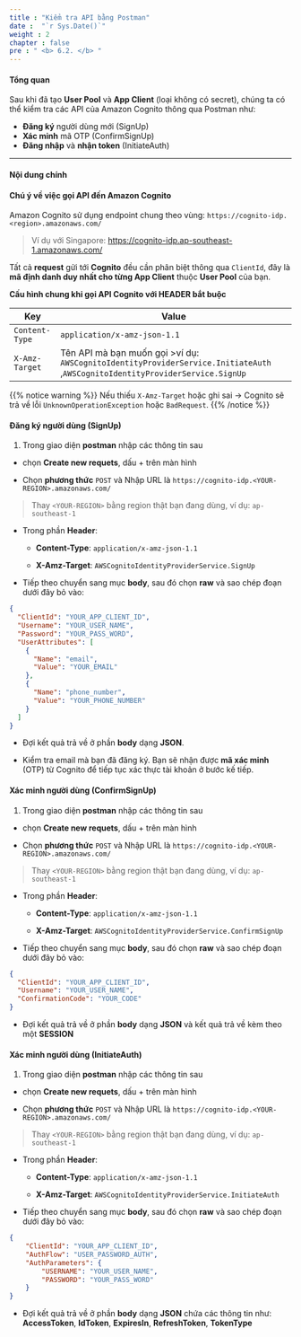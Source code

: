```yaml
---
title : "Kiểm tra API bằng Postman"
date :  "`r Sys.Date()`" 
weight : 2
chapter : false
pre : " <b> 6.2. </b> "
---
```


#### Tổng quan

Sau khi đã tạo **User Pool** và **App Client** (loại không có secret), chúng ta có thể kiểm tra các API của Amazon Cognito thông qua Postman như:

- **Đăng ký** người dùng mới (SignUp)
- **Xác minh** mã OTP (ConfirmSignUp)
- **Đăng nhập** và **nhận token** (InitiateAuth)

---

#### Nội dung chính

#### **Chú ý về việc gọi API đến Amazon Cognito**
Amazon Cognito sử dụng endpoint chung theo vùng: `https://cognito-idp.<region>.amazonaws.com/` 
> Ví dụ với Singapore:  https://cognito-idp.ap-southeast-1.amazonaws.com/

Tất cả **request** gửi tới **Cognito** đều cần phân biệt thông qua `ClientId`, đây là **mã định danh duy nhất cho từng App Client** thuộc **User Pool** của bạn.

**Cấu hình chung khi gọi API Cognito với HEADER bắt buộc** 

| Key                      | Value                                              |
|--------------------------|----------------------------------------------------|
| `Content-Type`           | `application/x-amz-json-1.1`                       |
| `X-Amz-Target`           | Tên API mà bạn muốn gọi >ví dụ: `AWSCognitoIdentityProviderService.InitiateAuth` ,`AWSCognitoIdentityProviderService.SignUp`|

{{% notice warning %}}
Nếu thiếu `X-Amz-Target` hoặc ghi sai → Cognito sẽ trả về lỗi `UnknownOperationException` hoặc `BadRequest`.
{{% /notice %}}


#### **Đăng ký người dùng (SignUp)**

1. Trong giao diện **postman** nhập các thông tin sau

- chọn **Create new requets**,  dấu + trên màn hình 

- Chọn **phương thức** `POST` và Nhập URL là `https://cognito-idp.<YOUR-REGION>.amazonaws.com/`
> Thay `<YOUR-REGION>` bằng region thật bạn đang dùng, ví dụ: `ap-southeast-1`

- Trong phần **Header**:

    - **Content-Type**: `application/x-amz-json-1.1`

    - **X-Amz-Target**: `AWSCognitoIdentityProviderService.SignUp`

- Tiếp theo chuyển sang mục **body**, sau đó chọn **raw** và sao chép đoạn dưới đây bỏ vào:
```json
{
  "ClientId": "YOUR_APP_CLIENT_ID",
  "Username": "YOUR_USER_NAME",
  "Password": "YOUR_PASS_WORD",
  "UserAttributes": [
    {
      "Name": "email",
      "Value": "YOUR_EMAIL"
    },
    {
      "Name": "phone_number",
      "Value": "YOUR_PHONE_NUMBER"
    }
  ]
}
```
- Đợi kết quả trả về ở phần **body** dạng **JSON**.

- Kiểm tra email mà bạn đã đăng ký. Bạn sẽ nhận được **mã xác minh** (OTP) từ Cognito để tiếp tục xác thực tài khoản ở bước kế tiếp.

#### **Xác minh người dùng (ConfirmSignUp)**

1. Trong giao diện **postman** nhập các thông tin sau

- chọn **Create new requets**,  dấu + trên màn hình 

- Chọn **phương thức** `POST` và Nhập URL là `https://cognito-idp.<YOUR-REGION>.amazonaws.com/`
> Thay `<YOUR-REGION>` bằng region thật bạn đang dùng, ví dụ: `ap-southeast-1`

- Trong phần **Header**:

    - **Content-Type**: `application/x-amz-json-1.1`

    - **X-Amz-Target**: `AWSCognitoIdentityProviderService.ConfirmSignUp`

- Tiếp theo chuyển sang mục **body**, sau đó chọn **raw** và sao chép đoạn dưới đây bỏ vào:
```json
{
  "ClientId": "YOUR_APP_CLIENT_ID",
  "Username": "YOUR_USER_NAME",
  "ConfirmationCode": "YOUR_CODE"
}
```
- Đợi kết quả trả về ở phần **body** dạng **JSON** và kết quả trả về kèm theo một **SESSION**



#### **Xác minh người dùng (InitiateAuth)**

1. Trong giao diện **postman** nhập các thông tin sau

- chọn **Create new requets**,  dấu + trên màn hình 

- Chọn **phương thức** `POST` và Nhập URL là `https://cognito-idp.<YOUR-REGION>.amazonaws.com/`
> Thay `<YOUR-REGION>` bằng region thật bạn đang dùng, ví dụ: `ap-southeast-1`

- Trong phần **Header**:

    - **Content-Type**: `application/x-amz-json-1.1`

    - **X-Amz-Target**: `AWSCognitoIdentityProviderService.InitiateAuth`

- Tiếp theo chuyển sang mục **body**, sau đó chọn **raw** và sao chép đoạn dưới đây bỏ vào:
```json
{
    "ClientId": "YOUR_APP_CLIENT_ID",
    "AuthFlow": "USER_PASSWORD_AUTH",
    "AuthParameters": {
        "USERNAME": "YOUR_USER_NAME",
        "PASSWORD": "YOUR_PASS_WORD"
    }
}
```
- Đợi kết quả trả về ở phần **body** dạng **JSON** chứa các thông tin như: **AccessToken**, **IdToken**, **ExpiresIn**, **RefreshToken**, **TokenType**